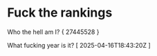 # Fuck the rankings

Who the hell am I?
{ 27445528 }

What fucking year is it?
[ 2025-04-16T18:43:20Z ]
